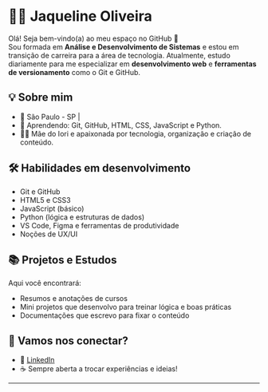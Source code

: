 # 👩‍💻 Jaqueline Oliveira

Olá! Seja bem-vindo(a) ao meu espaço no GitHub 👋  
Sou formada em **Análise e Desenvolvimento de Sistemas** e estou em transição de carreira para a área de tecnologia. Atualmente, estudo diariamente para me especializar em **desenvolvimento web** e **ferramentas de versionamento** como o Git e GitHub.

## 💡 Sobre mim

- 📍 São Paulo - SP | 
- 🧠 Aprendendo: Git, GitHub, HTML, CSS, JavaScript e Python.
- 👩‍👦 Mãe do Iori e apaixonada por tecnologia, organização e criação de conteúdo.


## 🛠️ Habilidades em desenvolvimento

- Git e GitHub
- HTML5 e CSS3
- JavaScript (básico)
- Python (lógica e estruturas de dados)
- VS Code, Figma e ferramentas de produtividade
- Noções de UX/UI

## 📚 Projetos e Estudos

Aqui você encontrará:
- Resumos e anotações de cursos
- Mini projetos que desenvolvo para treinar lógica e boas práticas
- Documentações que escrevo para fixar o conteúdo

## 🤝 Vamos nos conectar?

- 💼 [LinkedIn](https://www.linkedin.com/in/jaqueline-oliveira-59570a18b)
- ☕ Sempre aberta a trocar experiências e ideias!

---

